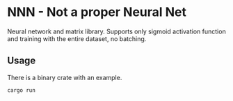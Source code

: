 # NNN - Not a proper Neural Net

Neural network and matrix library. Supports only sigmoid activation function and training with the entire dataset, no batching.

## Usage

There is a binary crate with an example.

```bash
cargo run
```

